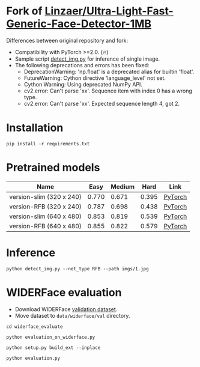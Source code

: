 # Fork of [Linzaer/Ultra-Light-Fast-Generic-Face-Detector-1MB](https://github.com/Linzaer/Ultra-Light-Fast-Generic-Face-Detector-1MB)

Differences between original repository and fork:

* Compatibility with PyTorch >=2.0. (🔥)
* Sample script [detect_img.py](detect_img.py) for inference of single image.
* The following deprecations and errors has been fixed:
  * DeprecationWarning: 'np.float' is a deprecated alias for builtin 'float'.
  * FutureWarning: Cython directive 'language_level' not set.
  * Cython Warning: Using deprecated NumPy API.
  * cv2.error: Can't parse 'xx'. Sequence item with index 0 has a wrong type.
  * cv2.error: Can't parse 'xx'. Expected sequence length 4, got 2.

# Installation

```shell
pip install -r requirements.txt
```

# Pretrained models

| Name                     | Easy  | Medium  | Hard  | Link                                                                                                                           |
|--------------------------|-------|---------|-------|--------------------------------------------------------------------------------------------------------------------------------|
| version-slim (320 x 240) | 0.770 | 0.671   | 0.395 | [PyTorch](https://github.com/clibdev/Ultra-Light-Fast-Generic-Face-Detector-1MB/releases/latest/download/version-slim-320.pth) |
| version-RFB (320 x 240)  | 0.787 | 0.698   | 0.438 | [PyTorch](https://github.com/clibdev/Ultra-Light-Fast-Generic-Face-Detector-1MB/releases/latest/download/version-RFB-320.pth)  |
| version-slim (640 x 480) | 0.853 | 0.819   | 0.539 | [PyTorch](https://github.com/clibdev/Ultra-Light-Fast-Generic-Face-Detector-1MB/releases/latest/download/version-slim-640.pth) |
| version-RFB (640 x 480)  | 0.855 | 0.822   | 0.579 | [PyTorch](https://github.com/clibdev/Ultra-Light-Fast-Generic-Face-Detector-1MB/releases/latest/download/version-RFB-640.pth)  |

# Inference

```shell
python detect_img.py --net_type RFB --path imgs/1.jpg
```

# WIDERFace evaluation

* Download WIDERFace [validation dataset](https://drive.google.com/file/d/1GUCogbp16PMGa39thoMMeWxp7Rp5oM8Q/view).
* Move dataset to `data/widerface/val` directory.

```shell
cd widerface_evaluate
```
```shell
python evaluation_on_widerface.py
```
```shell
python setup.py build_ext --inplace
```
```shell
python evaluation.py
```
